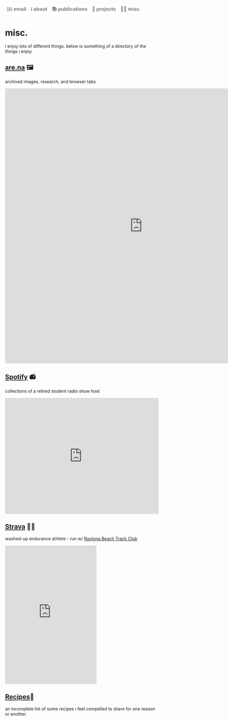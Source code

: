 <a href="mailto:bgw4g5@gmail.com" style="display: inline-block; padding: 5px 5px; font-size: 16px; color: gray; background-color: white; text-align: center; text-decoration: none; border-radius: 5px;">✉️ email</a>  <a href="https://bryangw.me/" style="display: inline-block; padding: 5px 5px; font-size: 16px; color: gray; background-color: white; text-align: center; text-decoration: none; border-radius: 5px;">ℹ️ about</a>  <a href="https://bryangw.me/publications/" style="display: inline-block; padding: 5px 5px; font-size: 16px; color: gray; background-color: white; text-align: center; text-decoration: none; border-radius: 5px;">📚 publications</a>  <a href="https://bryangw.me/projects/" style="display: inline-block; padding: 5px 5px; font-size: 16px; color: gray; background-color: white; text-align: center; text-decoration: none; border-radius: 5px;">🧰 projects</a>  <a href="https://bryangw.me/misc/" style="display: inline-block; padding: 5px 5px; font-size: 16px; color: gray; background-color: white; text-align: center; text-decoration: none; border-radius: 5px;">🏄‍♂️ misc.</a>
----------------

# misc.
i enjoy lots of different things. below is something of a directory of the things i enjoy

## [are.na](https://www.are.na/bryan-wilson) 🖼️
archived images, research, and browser tabs
<iframe width="900" height="900" src="https://www.are.na/bryan-wilson/strange-loops-2wuupdiwraa" frameborder="0"></iframe>

## [Spotify](https://open.spotify.com/user/bryangwilson?si=msEW9mCyRP6YXjE12cfirQ) 📻
collections of a retired student radio show host
<iframe src="https://open.spotify.com/embed/playlist/6oRpElvpkFaEQBWpnS7nI3?theme=0" width="100%" height="380" frameBorder="0" allowfullscreen="" allow="autoplay; clipboard-write; encrypted-media; fullscreen; picture-in-picture"></iframe>

## [Strava](https://www.strava.com/athletes/14353137) 🏃‍♂️
washed-up endurance athlete - run w/ [Raytona Beach Track Club](https://www.instagram.com/raytona_beach/) 

<iframe height='454' width='300' frameborder='0' allowtransparency='true' scrolling='no' src='https://www.strava.com/athletes/14353137/latest-rides/575ae24ef28b1585d7b166a781929ab0796e8adc'></iframe>

## [Recipes](https://hackmd.io/@b4wLC1CbS2SjN3JrULd69w/ByXh7bE0r)🍲
an incomplete list of some recipes i feel compelled to share for one reason or another
